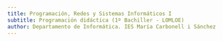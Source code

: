 ```yaml
---
title: Programación, Redes y Sistemas Informáticos I
subtitle: Programación didáctica (1º Bachiller - LOMLOE)
author: Departamento de Informática. IES María Carbonell i Sánchez
---
```

